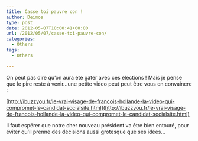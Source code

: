 ```yaml
---
title: Casse toi pauvre con !
author: Deimos
type: post
date: 2012-05-07T10:00:41+00:00
url: /2012/05/07/casse-toi-pauvre-con/
categories:
  - Others
tags:
  - Others

---
```


On peut pas dire qu’on aura été gâter avec ces élections ! Mais je pense que le pire reste à venir…une petite video peut peut être vous en convaincre :

[http://ibuzzyou.fr/le-vrai-visage-de-francois-hollande-la-video-qui-compromet-le-candidat-socialsite.html](http://ibuzzyou.fr/le-vrai-visage-de-francois-hollande-la-video-qui-compromet-le-candidat-socialsite.html)

Il faut espérer que notre cher nouveau président va être bien entouré, pour éviter qu'il prenne des décisions aussi grotesque que ses idées...
